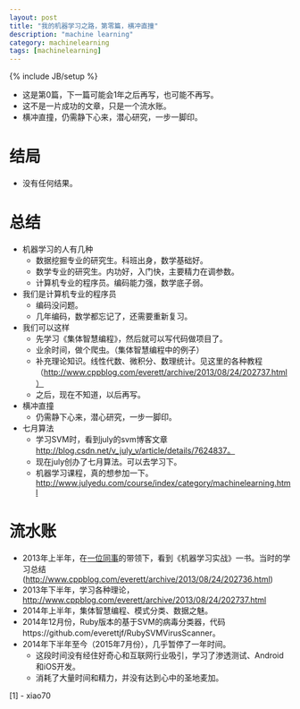 ```yaml
---
layout: post
title: "我的机器学习之路，第零篇，横冲直撞"
description: "machine learning"
category: machinelearning
tags: [machinelearning]
---
```

{% include JB/setup %}

- 这是第0篇，下一篇可能会1年之后再写，也可能不再写。
- 这不是一片成功的文章，只是一个流水账。
- 横冲直撞，仍需静下心来，潜心研究，一步一脚印。

# 结局
- 没有任何结果。

# 总结
- 机器学习的人有几种
  + 数据挖掘专业的研究生。科班出身，数学基础好。
  + 数学专业的研究生。内功好，入门快，主要精力在调参数。
  + 计算机专业的程序员。编码能力强，数学底子弱。
- 我们是计算机专业的程序员
  + 编码没问题。
  + 几年编码，数学都忘记了，还需要重新复习。
- 我们可以这样
  - 先学习《集体智慧编程》，然后就可以写代码做项目了。
  - 业余时间，做个爬虫。（集体智慧编程中的例子）
  - 补充理论知识。线性代数、微积分、数理统计。见这里的各种教程（http://www.cppblog.com/everett/archive/2013/08/24/202737.html）
  - 之后，现在不知道，以后再写。
- 横冲直撞
  - 仍需静下心来，潜心研究，一步一脚印。
- 七月算法
  - 学习SVM时，看到july的svm博客文章 http://blog.csdn.net/v_july_v/article/details/7624837。
  - 现在july创办了七月算法。可以去学习下。
  - 机器学习课程，真的想参加一下。http://www.julyedu.com/course/index/category/machinelearning.html

# 流水账

- 2013年上半年，在[一位同事](1)的带领下，看到《机器学习实战》一书。当时的学习总结(http://www.cppblog.com/everett/archive/2013/08/24/202736.html)
- 2013年下半年，学习各种理论，http://www.cppblog.com/everett/archive/2013/08/24/202737.html
- 2014年上半年，集体智慧编程、模式分类、数据之魅。
- 2014年12月份，Ruby版本的基于SVM的病毒分类器，代码https://github.com/everettjf/RubySVMVirusScanner。
- 2014年下半年至今（2015年7月份），几乎暂停了一年时间。
  + 这段时间没有经住好奇心和互联网行业吸引，学习了渗透测试、Android和iOS开发。
  + 消耗了大量时间和精力，并没有达到心中的圣地麦加。

[1] - xiao70
